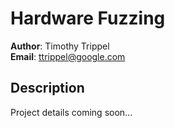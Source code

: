 # Hardware Fuzzing

**Author**: Timothy Trippel <br>
**Email**: ttrippel@google.com <br>

## Description
Project details coming soon...
